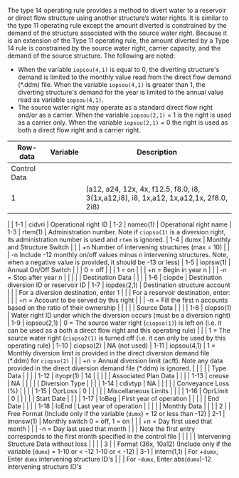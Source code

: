 The type 14 operating rule provides a method to divert water to a reservoir or direct flow structure using another structure’s water rights. It is similar 
to the type 11 operating rule except the amount diverted is constrained by the demand of the structure associated with the source water right. Because it is 
an extension of the Type 11 operating rule, the amount diverted by a Type 14 rule is constrained by the source water right, carrier capacity, and the demand 
of the source structure. The following are noted:

* When the variable `iopsou(4,1)` is equal to 0, the diverting structure's demand is limited to the monthly value read from the direct flow demand (\*.ddm) file. 
When the variable `iopsou(4,1)` is greater than 1, the diverting structure's demand for the year is limited to the annual value read as variable `iopsou(4,1)`. 
* The source water right may operate as a standard direct flow right and/or as a carrier. When the variable `iopsou(2,1)` = 1 is the right is used as a carrier 
only. When the variable `iopsou(2,1)` = 0 the right is used as both a direct flow right and a carrier right.

| Row-data							| Variable						| Description 								|				
| ------------------				| --------------------			| --------									|
| Control Data						| 								| 											|
| 1 								| 								| (a12, a24, 12x, 4x, f12.5, f8.0, i8, 3(1x,a12,i8), i8, 1x,a12, 1x,a12,1x, 2f8.0, 2i8)
| 
| 1-1								| cidvri						| Operational right ID
| 1-2								| nameo(1)						| Operational right name
| 1-3								| rtem(1)						| Administration number. Note if `ciopso(1)` is a diversion right, its administration number is used and `rtem` is ignored.
| 1-4								| dumx							| Monthly and Structure Switch
| 									| 								| +n Number of intervening structures (max = 10) 
| 									| 								| -n Include -12 monthly on/off values minus n intervening structures. Note, when a negative value is provided, it should be -13 or less)
| 1-5								| ioprsw(1)						| Annual On/Off Switch
| 									| 								| 0 = off 
| 									| 								| 1 = on
| 									| 								| +n = Begin in year n
| 									| 								| -n = Stop after year n
| | | |
| Destination Data | | |
| 1-6								| ciopde						| Destination diversion ID or reservoir ID
| 1-7								| iopdes(2,1)					| Destination structure account
| 									| 								| For a diversion destination, enter 1
| 									| 								| For a reservoir destination, enter: 
| 									| 								| +n = Account to be served by this right
| 									| 								| -n = Fill the first n accounts based on the ratio of their ownership
| | | |
| Source Data | | |
| 1-8								| ciopso(1)						| Water right ID under which the diversion occurs (must be a diversion right)
| 1-9								| iopsou(2,1)					| 0 = The source water right (`ciopso(1)`) is left on (i.e. it can be used as a both a direct flow right and this operating rule)
| 									| 								| 1 = The source water right (`ciopso2(1)` is turned off (i.e. it can only be used by this operating rule)
| 1-10								| ciopso(2)						| NA (not used)
| 1-11								| iopsou(4,1)					| 1 = Monthly diversion limit is provided in the direct diversion demand file (\*.ddm) for `ciopso(2)`
| 									| 								| +n = Annual diversion limit (acft). Note any data provided in the direct diversion demand file (\*.ddm) is ignored.
| | | |
| Type Data | | |
| 1-12								| ityopr(1)						| 14
| | | |
| Associated Plan Data | | |
| 1-13								| creuse						| NA
| | | |
| Diversion Type | | |
| 1-14								| cdivtyp						| NA
| | | |
| Conveyance Loss (%) | | |
| 1-15								| OprLoss						| 0
| | | |
| Miscellaneous Limits | | |
| 1-16								| OprLimit						| 0
| | | |
| Start Date | | |
| 1-17								| IoBeg							| First year of operation
| | | |
| End Date | | |
| 1-18								| IoEnd							| Last year of operation
| | | |
| Monthly Data | | | 
| 2 								| 								| Free Format (Include only if the variable (`dumx`) = 12 or less than -12)
| 2-1								| imonsw(1)						| Monthly switch 0 = off, 1 = on
| 									| 								| +n = Day first used that month
| 									| 								| -n = Day last used that month
| 									| 								| Note the first entry corresponds to the first month specified in the control file
| | | |
| Intervening Structure Data without loss | | |
| 3									| 								| Format (36x, 10a12) (Include only if the variable (`dumx`) = 1-10 or < -12 1-10 or < -12) 
| 3-1								| intern(1,1)					| For +`dumx`, Enter `dumx` intervening structure ID's
| 									| 								| For -`dumx`, Enter abs(`dumx`)-12 intervening structure ID's

